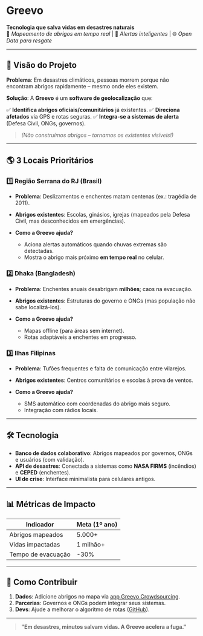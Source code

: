 # Greevo  
**Tecnologia que salva vidas em desastres naturais**  
📍 *Mapeamento de abrigos em tempo real* | 🚨 *Alertas inteligentes* | 🌐 *Open Data para resgate*  

---

## **📌 Visão do Projeto**

**Problema**: Em desastres climáticos, pessoas morrem porque não encontram abrigos rapidamente – mesmo onde eles existem.

**Solução**: A **Greevo** é um **software de geolocalização** que:

✅ **Identifica abrigos oficiais/comunitários** já existentes.
✅ **Direciona afetados** via GPS e rotas seguras.
✅ **Integra-se a sistemas de alerta** (Defesa Civil, ONGs, governos).

> *(Não construímos abrigos – tornamos os existentes visíveis!)*

---

## **🌎 3 Locais Prioritários**

### **1️⃣ Região Serrana do RJ (Brasil)**

* **Problema**: Deslizamentos e enchentes matam centenas (ex.: tragédia de 2011).
* **Abrigos existentes**: Escolas, ginásios, igrejas (mapeados pela Defesa Civil, mas desconhecidos em emergências).
* **Como a Greevo ajuda?**

  * Aciona alertas automáticos quando chuvas extremas são detectadas.
  * Mostra o abrigo mais próximo **em tempo real** no celular.

### **2️⃣ Dhaka (Bangladesh)**

* **Problema**: Enchentes anuais desabrigam **milhões**; caos na evacuação.
* **Abrigos existentes**: Estruturas do governo e ONGs (mas população não sabe localizá-los).
* **Como a Greevo ajuda?**

  * Mapas offline (para áreas sem internet).
  * Rotas adaptáveis a enchentes em progresso.

### **3️⃣ Ilhas Filipinas**

* **Problema**: Tufões frequentes e falta de comunicação entre vilarejos.
* **Abrigos existentes**: Centros comunitários e escolas à prova de ventos.
* **Como a Greevo ajuda?**

  * SMS automático com coordenadas do abrigo mais seguro.
  * Integração com rádios locais.

---

## **🛠 Tecnologia**

* **Banco de dados colaborativo**: Abrigos mapeados por governos, ONGs e usuários (com validação).
* **API de desastres**: Conectada a sistemas como **NASA FIRMS** (incêndios) e **CEPED** (enchentes).
* **UI de crise**: Interface minimalista para celulares antigos.

---

## **📊 Métricas de Impacto**

| Indicador          | Meta (1º ano) |
| ------------------ | ------------- |
| Abrigos mapeados   | 5.000+        |
| Vidas impactadas   | 1 milhão+     |
| Tempo de evacuação | -30%          |

---

## **🤝 Como Contribuir**

1. **Dados**: Adicione abrigos no mapa via [app Greevo Crowdsourcing](link).
2. **Parcerias**: Governos e ONGs podem integrar seus sistemas.
3. **Devs**: Ajude a melhorar o algoritmo de rotas ([GitHub](link)).

---

> **"Em desastres, minutos salvam vidas. A Greevo acelera a fuga."**
